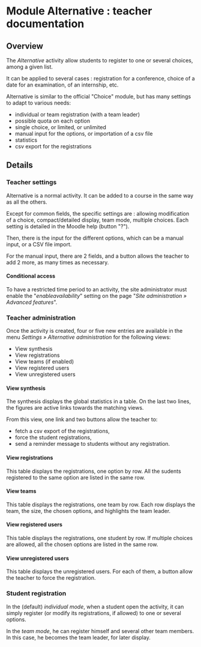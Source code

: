 # Module Alternative : teacher documentation

## Overview

The *Alternative* activity allow students to register to one or several choices,
among a given list.

It can be applied to several cases : registration for a conference, choice of
a date for an examination, of an internship, etc.

Alternative is similar to the official "Choice" module, but has many settings
to adapt to various needs:

- individual or team registration (with a team leader)
- possible quota on each option
- single choice, or limited, or unlimited
- manual input for the options, or importation of a csv file
- statistics
- csv export for the registrations


## Details

### Teacher settings

Alternative is a normal activity. It can be added to a course
in the same way as all the others.

Except for common fields, the specific settings are :
allowing modification of a choice, compact/detailed display, team mode, multiple choices.
Each setting is detailed in the Moodle help (button "?").

Then, there is the input for the different options, which can be a manual input,
or a CSV file import.

For the manual input, there are 2 fields, and a button allows the teacher to add
2 more, as many times as necessary.

#### Conditional access
To have a restricted time period to an activity, the site administrator
must enable the "_enableavailability_" setting on the page
"_Site administration » Advanced features_".


### Teacher administration

Once the activity is created, four or five new entries are available in the
menu _Settings » Alternative administration_ for the following views:

- View synthesis
- View registrations
- View teams (if enabled)
- View registered users
- View unregistered users


#### View synthesis
The synthesis displays the global statistics in a table.
On the last two lines, the figures are active links towards the matching views.

From this view, one link and two buttons allow the teacher to:

- fetch a csv export of the registrations,
- force the student registrations,
- send a reminder message to students without any registration.

#### View registrations
This table displays the registrations, one option by row.
All the sudents registered to the same option are listed in the same row.

#### View teams
This table displays the registrations, one team by row.
Each row displays the team, the size, the chosen options, and highlights the team leader.

#### View registered users
This table displays the registrations, one student by row.
If multiple choices are allowed, all the chosen options are listed in the same row.

#### View unregistered users
This table displays the unregistered users.
For each of them, a button allow the teacher to force the registration.


### Student registration

In the (default) *individual mode*, when a student open the activity, it can
simply register (or modify its registrations, if allowed) to one or several options.

In the *team mode*, he can register himself and several other team members.
In this case, he becomes the team leader, for later display.
